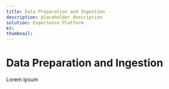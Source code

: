 ```yaml
---
title: Data Preparation and Ingestion
description: placeholder description
solution: Experience Platform
kt: 
thumbnail: 
---
```


# Data Preparation and Ingestion

Lorem ipsum